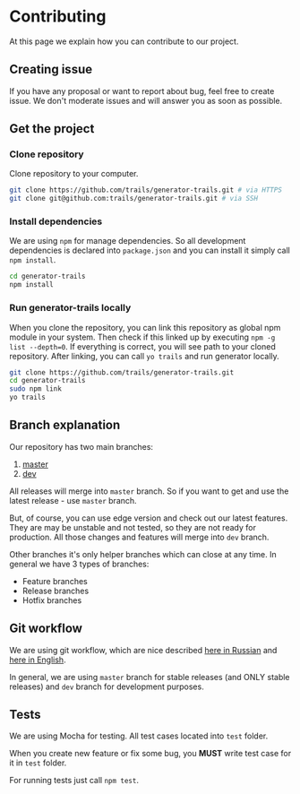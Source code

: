 # Contributing

At this page we explain how you can contribute to our project.

## Creating issue

If you have any proposal or want to report about bug, feel free to create issue.
We don't moderate issues and will answer you as soon as possible.

## Get the project

### Clone repository

Clone repository to your computer.

```bash
git clone https://github.com/trails/generator-trails.git # via HTTPS
git clone git@github.com:trails/generator-trails.git # via SSH
```

### Install dependencies

We are using `npm` for manage dependencies.
So all development dependencies is declared into `package.json` and you can install it simply call `npm install`.

```bash
cd generator-trails
npm install
```

### Run generator-trails locally

When you clone the repository, you can link this repository as global npm module in your system.
Then check if this linked up by executing `npm -g list --depth=0`.
If everything is correct, you will see path to your cloned repository.
After linking, you can call `yo trails` and run generator locally.

```bash
git clone https://github.com/trails/generator-trails.git
cd generator-trails
sudo npm link
yo trails
```

## Branch explanation

Our repository has two main branches:

1. [master](https://github.com/trails/generator-trails/tree/master "Master Branch")
2. [dev](https://github.com/trails/generator-trails/tree/dev "Development Branch")

All releases will merge into `master` branch.
So if you want to get and use the latest release - use `master` branch.

But, of course, you can use edge version and check out our latest features.
They are may be unstable and not tested, so they are not ready for production.
All those changes and features will merge into `dev` branch.

Other branches it's only helper branches which can close at any time.
In general we have 3 types of branches:

+ Feature branches
+ Release branches
+ Hotfix branches

## Git workflow

We are using git workflow, which are nice described [here in Russian](http://habrahabr.ru/post/106912/ "Thanks to Андрей Хитрин aka zloddey") and [here in English](http://nvie.com/posts/a-successful-git-branching-model/ "Thanks to Vincent Driessen").

In general, we are using `master` branch for stable releases (and ONLY stable releases) and `dev` branch for development purposes.

## Tests

We are using Mocha for testing.
All test cases located into `test` folder.

When you create new feature or fix some bug, you **MUST** write test case for it in `test` folder.

For running tests just call `npm test`.
